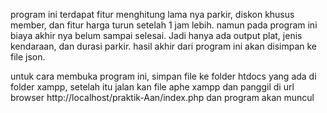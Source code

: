 program ini terdapat fitur menghitung lama nya parkir, diskon khusus member, dan fitur harga turun setelah 1 jam lebih.
namun pada program ini biaya akhir nya belum sampai selesai. Jadi hanya ada output plat, jenis kendaraan, dan durasi parkir.
hasil akhir dari program ini akan disimpan ke file json.

untuk cara membuka program ini, simpan file ke folder htdocs yang ada di folder xampp, setelah itu jalan kan file aphe xampp dan panggil di url browser http://localhost/praktik-Aan/index.php dan program akan muncul

